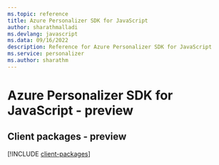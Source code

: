 ```yaml
---
ms.topic: reference
title: Azure Personalizer SDK for JavaScript
author: sharathmalladi
ms.devlang: javascript
ms.data: 09/16/2022
description: Reference for Azure Personalizer SDK for JavaScript
ms.service: personalizer
ms.author: sharathm
---
```

# Azure Personalizer SDK for JavaScript - preview

## Client packages - preview
[!INCLUDE [client-packages](personalizer-client-index.md)]